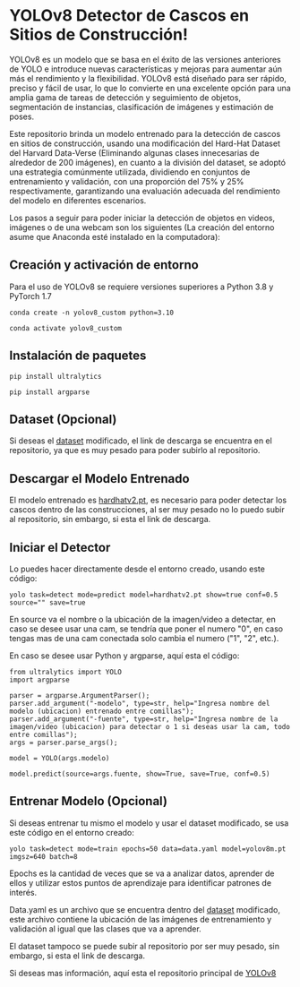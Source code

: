 # YOLOv8 Detector de Cascos en Sitios de Construcción!

YOLOv8 es un modelo que se basa en el éxito de las versiones anteriores de YOLO e introduce nuevas características y mejoras para aumentar aún más el rendimiento y la flexibilidad. YOLOv8 está diseñado para ser rápido, preciso y fácil de usar, lo que lo convierte en una excelente opción para una amplia gama de tareas de detección y seguimiento de objetos, segmentación de instancias, clasificación de imágenes y estimación de poses.

Este repositorio brinda un modelo entrenado para la detección de cascos en sitios de construcción, usando una modificación del Hard-Hat Dataset del Harvard Data-Verse (Eliminando algunas clases innecesarias de alrededor de 200 imágenes), en cuanto a la división del dataset, se adoptó una estrategia comúnmente utilizada, dividiendo en conjuntos de entrenamiento y validación, con una proporción del 75% y 25% respectivamente, garantizando una evaluación adecuada del rendimiento del modelo en diferentes escenarios.

Los pasos a seguir para poder iniciar la detección de objetos en videos, imágenes o de una webcam son los siguientes (La creación del entorno asume que Anaconda esté instalado en la computadora):


## Creación y activación de entorno

Para el uso de YOLOv8 se requiere versiones superiores a Python 3.8 y PyTorch 1.7
```
conda create -n yolov8_custom python=3.10
```
```
conda activate yolov8_custom
```

## Instalación de paquetes

```
pip install ultralytics
```
```
pip install argparse
```
## Dataset (Opcional)

Si deseas el [dataset](https://www.mediafire.com/file/7hrfq5i7hfv34ft/Dataset.rar/file) modificado, el link de descarga se encuentra en el repositorio, ya que es muy pesado para poder subirlo al repositorio.



## Descargar el Modelo Entrenado

El modelo entrenado es [hardhatv2.pt](https://www.mediafire.com/file/64s3qg23nzxkb4i/hardhatv2.rar/file), es necesario para poder detectar los cascos dentro de las construcciones, al ser muy pesado no lo puedo subir al repositorio, sin embargo, si esta el link de descarga.

## Iniciar el Detector

Lo puedes hacer directamente desde el entorno creado, usando este código:
```
yolo task=detect mode=predict model=hardhatv2.pt show=true conf=0.5 source="" save=true
```
En source va el nombre o la ubicación de la imagen/video a detectar, en caso se desee usar una cam, se tendría que poner el numero "0", en caso tengas mas de una cam conectada solo cambia el numero ("1", "2", etc.).

En caso se desee usar Python y argparse, aquí esta el código:
```
from ultralytics import YOLO
import argparse

parser = argparse.ArgumentParser();
parser.add_argument("-modelo", type=str, help="Ingresa nombre del modelo (ubicacion) entrenado entre comillas");
parser.add_argument("-fuente", type=str, help="Ingresa nombre de la imagen/video (ubicacion) para detectar o 1 si deseas usar la cam, todo entre comillas");
args = parser.parse_args();

model = YOLO(args.modelo)

model.predict(source=args.fuente, show=True, save=True, conf=0.5)
```

## Entrenar Modelo (Opcional)

Si deseas entrenar tu mismo el modelo y usar el dataset modificado, se usa este código en el entorno creado:
```
yolo task=detect mode=train epochs=50 data=data.yaml model=yolov8m.pt imgsz=640 batch=8
```
Epochs es la cantidad de veces que se va a analizar datos, aprender de ellos y utilizar estos puntos de aprendizaje para identificar patrones de interés.

Data.yaml es un archivo que se encuentra dentro del [dataset](https://www.mediafire.com/file/7hrfq5i7hfv34ft/Dataset.rar/file) modificado, este archivo contiene la ubicación de las imágenes de entrenamiento y validación al igual que las clases que va a aprender.

El dataset tampoco se puede subir al repositorio por ser muy pesado, sin embargo, si esta el link de descarga.

Si deseas mas información, aquí esta el repositorio principal de [YOLOv8](https://github.com/ultralytics/ultralytics)
